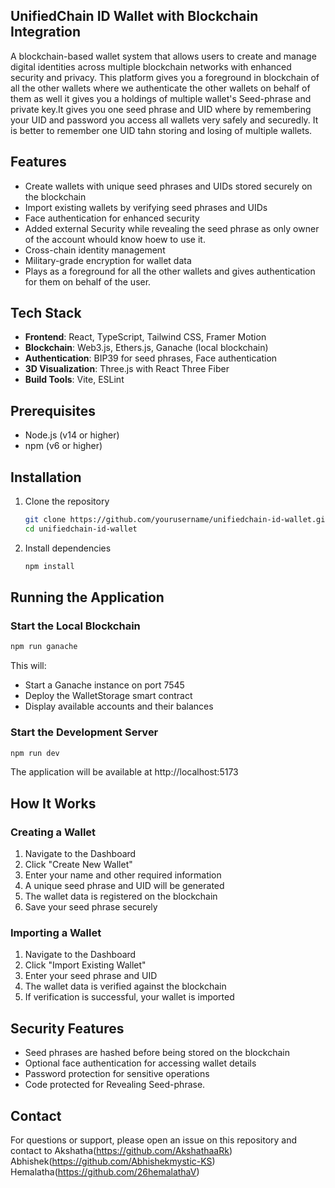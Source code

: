 ## UnifiedChain ID Wallet with Blockchain Integration

A blockchain-based wallet system that allows users to create and manage digital identities across multiple blockchain networks with enhanced security and privacy. This platform gives you a foreground in blockchain of all the other wallets where we authenticate the other wallets on behalf of them as well it gives you a holdings of multiple wallet's Seed-phrase and private key.It gives you one seed phrase and UID where by remembering your UID and password you access all wallets very safely and securedly. It is better to remember one UID tahn storing and losing of multiple wallets.    


## Features

- Create wallets with unique seed phrases and UIDs stored securely on the blockchain
- Import existing wallets by verifying seed phrases and UIDs
- Face authentication for enhanced security
- Added external Security while revealing the seed phrase as only owner of the account whould know hoew to use it.
- Cross-chain identity management
- Military-grade encryption for wallet data
- Plays as a foreground for all the other wallets and gives authentication for them on behalf of the user.

## Tech Stack

- **Frontend**: React, TypeScript, Tailwind CSS, Framer Motion
- **Blockchain**: Web3.js, Ethers.js, Ganache (local blockchain)
- **Authentication**: BIP39 for seed phrases, Face authentication
- **3D Visualization**: Three.js with React Three Fiber
- **Build Tools**: Vite, ESLint

## Prerequisites

- Node.js (v14 or higher)
- npm (v6 or higher)

## Installation

1. Clone the repository
   ```bash
   git clone https://github.com/yourusername/unifiedchain-id-wallet.git
   cd unifiedchain-id-wallet
   ```

2. Install dependencies
   ```bash
   npm install
   ```

## Running the Application

### Start the Local Blockchain

```bash
npm run ganache
```

This will:
- Start a Ganache instance on port 7545
- Deploy the WalletStorage smart contract
- Display available accounts and their balances

### Start the Development Server

```bash
npm run dev
```

The application will be available at http://localhost:5173

## How It Works

### Creating a Wallet

1. Navigate to the Dashboard
2. Click "Create New Wallet"
3. Enter your name and other required information
4. A unique seed phrase and UID will be generated
5. The wallet data is registered on the blockchain
6. Save your seed phrase securely

### Importing a Wallet

1. Navigate to the Dashboard
2. Click "Import Existing Wallet"
3. Enter your seed phrase and UID
4. The wallet data is verified against the blockchain
5. If verification is successful, your wallet is imported

## Security Features

- Seed phrases are hashed before being stored on the blockchain
- Optional face authentication for accessing wallet details
- Password protection for sensitive operations
- Code protected for Revealing Seed-phrase.

## Contact

For questions or support, please open an issue on this repository and contact to 
Akshatha(https://github.com/AkshathaaRk)
Abhishek(https://github.com/Abhishekmystic-KS)
Hemalatha(https://github.com/26hemalathaV)

